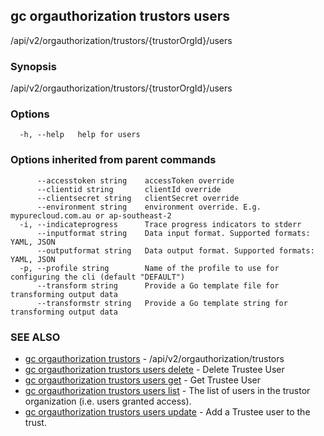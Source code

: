 ## gc orgauthorization trustors users

/api/v2/orgauthorization/trustors/{trustorOrgId}/users

### Synopsis

/api/v2/orgauthorization/trustors/{trustorOrgId}/users

### Options

```
  -h, --help   help for users
```

### Options inherited from parent commands

```
      --accesstoken string    accessToken override
      --clientid string       clientId override
      --clientsecret string   clientSecret override
      --environment string    environment override. E.g. mypurecloud.com.au or ap-southeast-2
  -i, --indicateprogress      Trace progress indicators to stderr
      --inputformat string    Data input format. Supported formats: YAML, JSON
      --outputformat string   Data output format. Supported formats: YAML, JSON
  -p, --profile string        Name of the profile to use for configuring the cli (default "DEFAULT")
      --transform string      Provide a Go template file for transforming output data
      --transformstr string   Provide a Go template string for transforming output data
```

### SEE ALSO

* [gc orgauthorization trustors](gc_orgauthorization_trustors.html)	 - /api/v2/orgauthorization/trustors
* [gc orgauthorization trustors users delete](gc_orgauthorization_trustors_users_delete.html)	 - Delete Trustee User
* [gc orgauthorization trustors users get](gc_orgauthorization_trustors_users_get.html)	 - Get Trustee User
* [gc orgauthorization trustors users list](gc_orgauthorization_trustors_users_list.html)	 - The list of users in the trustor organization (i.e. users granted access).
* [gc orgauthorization trustors users update](gc_orgauthorization_trustors_users_update.html)	 - Add a Trustee user to the trust.


